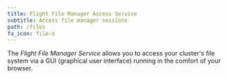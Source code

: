 ```yaml
---
title: Flight File Manager Access Service
subtitle: Access file manager sessions
path: /files
fa_icon: file-o
---
```

The *Flight File Manager Service* allows you to access your
cluster's file system via a GUI (graphical user interface)
running in the comfort of your browser.
